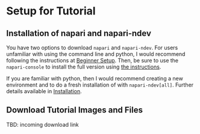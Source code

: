 # Setup for Tutorial

## Installation of napari and napari-ndev

You have two options to download `napari` and `napari-ndev`. For users unfamiliar with using the command line and python, I would recommend following the instructions at [Beginner Setup](beginner_setup.md). Then, be sure to use the `napari-console` to install the full version using [the instructions](beginner_setup.md#napari-ndev-full-installation).

If you are familiar with python, then I would recommend creating a new environment and to do a fresh installation of with `napari-ndev[all]`. Further details available in [Installation](installation.md).

## Download Tutorial Images and Files

TBD: incoming download link
